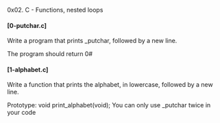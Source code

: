 0x02. C - Functions, nested loops
#### [0-putchar.c]
Write a program that prints _putchar, followed by a new line.

The program should return 0#
#### [1-alphabet.c]
Write a function that prints the alphabet, in lowercase, followed by a new line.

Prototype: void print_alphabet(void);
You can only use _putchar twice in your code
